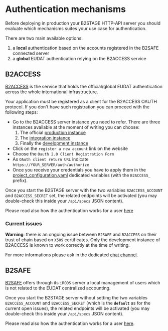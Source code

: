 
# Authentication mechanisms

Before deploying in production your B2STAGE HTTP-API server you should evaluate which mechanisms suites your use case for authentication.

There are two main available options:
1. a **local** authentication based on the accounts registered in the B2SAFE connected server
2. a **global** EUDAT authentication relying on the B2ACCESS service


## B2ACCESS 

[B2ACCESS](https://eudat.eu/b2access) is the service that holds the official/global EUDAT authentication across the whole international infrastructure.

Your application must be registered as a client for the B2ACCESS OAUTH protocol. If you don't have such registration you can proceed with the following steps:

- Go to the B2ACCESS server instance you need to refer. There are three instances available at the moment of writing you can choose:
    1. The official [production instance](https://b2access.eudat.eu/home/)
    2. The [integration instance](https://b2access-integration.fz-juelich.de/home/)
    3. Finally the [development instance](https://unity.eudat-aai.fz-juelich.de/home/)
- Click on the `register a new account` link on the website
- Choose the `Oauth 2.0 Client Registration Form`
- As `OAuth client return URL` indicate `https://YOUR_SERVER/auth/authorize`
- Once you receive your credentials you have to apply them in the [project_configuration.yaml](https://github.com/EUDAT-B2STAGE/http-api/blob/1.0.2/projects/b2stage/project_configuration.yaml) dedicated variables (with the `B2ACCESS_` prefix).

Once you start the B2STAGE server with the two variables `B2ACCESS_ACCOUNT` and `B2ACCESS_SECRET` set, the related endpoints will be activated (you may double-check this inside your `/api/specs` JSON content).

Please read also how the authentication works for a user [here](/docs/user/authentication.md)

### Current issues

**Warning**: there is an ongoing issue between `B2SAFE` and `B2ACCESS` on their trust of chain based on `X509` certificates. Only the development instance of B2ACCESS is known to work correctly at the time of writing.

For more informations please ask in the dedicated [chat channel](https://gitter.im/EUDAT-B2STAGE/http-api).

<!--
This means that with the HTTP API running the B2ACCESS authentication mechanism you can correctly obtain a token to authenticate, but this token would not be accepted from B2SAFE.
The two teams have are currently working off a solution. A few options are being evaluated and more informations will be provided as soon as possible in the [chat channel](https://gitter.im/EUDAT-B2STAGE/http-api).
-->

## B2SAFE

[B2SAFE](https://www.eudat.eu/b2safe) offers through its `iRODS` server a local management of users which is not related to the EUDAT centralized accounting.

Once you start the B2STAGE server without setting the two variables `B2ACCESS_ACCOUNT` and `B2ACCESS_SECRET` (which is the **`default`** as for the current open issues), the related endpoints will be activated (you may double-check this inside your `/api/specs` JSON content).

Please read also how the authentication works for a user [here](/docs/user/authentication_b2safe.md).

